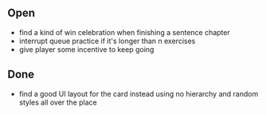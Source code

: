 ## Open 

- find a kind of win celebration when finishing a sentence chapter
- interrupt queue practice if it's longer than n exercises
- give player some incentive to keep going

## Done
- find a good UI layout for the card instead using no hierarchy and random styles all over the place